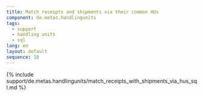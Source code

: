 ```yaml
---
title: Match receipts and shipments via their common HUs
component: de.metas.handlingunits
tags: 
  - support
  - handling units
  - sql
lang: en
layout: default
sequence: 10
---
```


{% include support/de.metas.handlingunits/match_receipts_with_shipments_via_hus_sql.md %}

